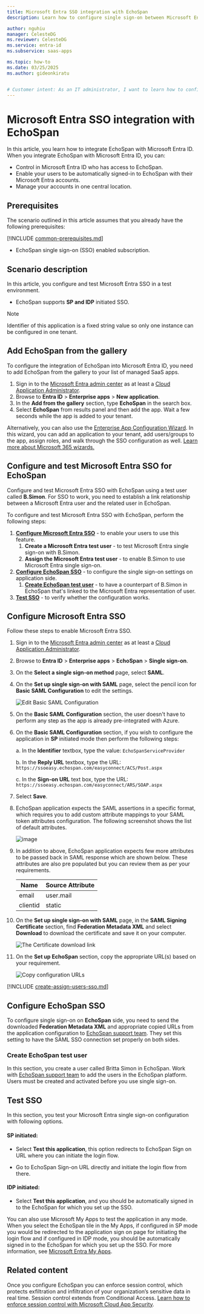 ```yaml
---
title: Microsoft Entra SSO integration with EchoSpan
description: Learn how to configure single sign-on between Microsoft Entra ID and EchoSpan.

author: nguhiu
manager: CelesteDG
ms.reviewer: CelesteDG
ms.service: entra-id
ms.subservice: saas-apps

ms.topic: how-to
ms.date: 03/25/2025
ms.author: gideonkiratu


# Customer intent: As an IT administrator, I want to learn how to configure single sign-on between Microsoft Entra ID and EchoSpan so that I can control who has access to EchoSpan, enable automatic sign-in with Microsoft Entra accounts, and manage my accounts in one central location.
---
```


# Microsoft Entra SSO integration with EchoSpan

In this article,  you learn how to integrate EchoSpan with Microsoft Entra ID. When you integrate EchoSpan with Microsoft Entra ID, you can:

* Control in Microsoft Entra ID who has access to EchoSpan.
* Enable your users to be automatically signed-in to EchoSpan with their Microsoft Entra accounts.
* Manage your accounts in one central location.

## Prerequisites
The scenario outlined in this article assumes that you already have the following prerequisites:

[!INCLUDE [common-prerequisites.md](~/identity/saas-apps/includes/common-prerequisites.md)]
* EchoSpan single sign-on (SSO) enabled subscription.

## Scenario description

In this article,  you configure and test Microsoft Entra SSO in a test environment.

* EchoSpan supports **SP and IDP** initiated SSO.

> [!NOTE]
> Identifier of this application is a fixed string value so only one instance can be configured in one tenant.

## Add EchoSpan from the gallery

To configure the integration of EchoSpan into Microsoft Entra ID, you need to add EchoSpan from the gallery to your list of managed SaaS apps.

1. Sign in to the [Microsoft Entra admin center](https://entra.microsoft.com) as at least a [Cloud Application Administrator](~/identity/role-based-access-control/permissions-reference.md#cloud-application-administrator).
1. Browse to **Entra ID** > **Enterprise apps** > **New application**.
1. In the **Add from the gallery** section, type **EchoSpan** in the search box.
1. Select **EchoSpan** from results panel and then add the app. Wait a few seconds while the app is added to your tenant.

 Alternatively, you can also use the [Enterprise App Configuration Wizard](https://portal.office.com/AdminPortal/home?Q=Docs#/azureadappintegration). In this wizard, you can add an application to your tenant, add users/groups to the app, assign roles, and walk through the SSO configuration as well. [Learn more about Microsoft 365 wizards.](/microsoft-365/admin/misc/azure-ad-setup-guides)

<a name='configure-and-test-azure-ad-sso-for-echospan'></a>

## Configure and test Microsoft Entra SSO for EchoSpan

Configure and test Microsoft Entra SSO with EchoSpan using a test user called **B.Simon**. For SSO to work, you need to establish a link relationship between a Microsoft Entra user and the related user in EchoSpan.

To configure and test Microsoft Entra SSO with EchoSpan, perform the following steps:

1. **[Configure Microsoft Entra SSO](#configure-azure-ad-sso)** - to enable your users to use this feature.
    1. **Create a Microsoft Entra test user** - to test Microsoft Entra single sign-on with B.Simon.
    1. **Assign the Microsoft Entra test user** - to enable B.Simon to use Microsoft Entra single sign-on.
1. **[Configure EchoSpan SSO](#configure-echospan-sso)** - to configure the single sign-on settings on application side.
    1. **[Create EchoSpan test user](#create-echospan-test-user)** - to have a counterpart of B.Simon in EchoSpan that's linked to the Microsoft Entra representation of user.
1. **[Test SSO](#test-sso)** - to verify whether the configuration works.

<a name='configure-azure-ad-sso'></a>

## Configure Microsoft Entra SSO

Follow these steps to enable Microsoft Entra SSO.

1. Sign in to the [Microsoft Entra admin center](https://entra.microsoft.com) as at least a [Cloud Application Administrator](~/identity/role-based-access-control/permissions-reference.md#cloud-application-administrator).
1. Browse to **Entra ID** > **Enterprise apps** > **EchoSpan** > **Single sign-on**.
1. On the **Select a single sign-on method** page, select **SAML**.
1. On the **Set up single sign-on with SAML** page, select the pencil icon for **Basic SAML Configuration** to edit the settings.

   ![Edit Basic SAML Configuration](common/edit-urls.png)

1. On the **Basic SAML Configuration** section, the user doesn't have to perform any step as the app is already pre-integrated with Azure.

1. On the **Basic SAML Configuration** section, if you wish to configure the application in **SP** initiated mode then perform the following steps:

    a. In the **Identifier** textbox, type the value:
    `EchoSpanServiceProvider`

    b. In the **Reply URL** textbox, type the URL:
    `https://ssoeasy.echospan.com/easyconnect/ACS/Post.aspx`

    c. In the **Sign-on URL** text box, type the URL:
    `https://ssoeasy.echospan.com/easyconnect/ARS/SOAP.aspx`

1. Select **Save**.

1. EchoSpan application expects the SAML assertions in a specific format, which requires you to add custom attribute mappings to your SAML token attributes configuration. The following screenshot shows the list of default attributes.

	![image](common/default-attributes.png)

1. In addition to above, EchoSpan application expects few more attributes to be passed back in SAML response which are shown below. These attributes are also pre populated but you can review them as per your requirements.
	
	| Name |  Source Attribute|
	| -----------| --------- |
	| email | user.mail |
    | clientid | static |

1. On the **Set up single sign-on with SAML** page, in the **SAML Signing Certificate** section,  find **Federation Metadata XML** and select **Download** to download the certificate and save it on your computer.

	![The Certificate download link](common/metadataxml.png)

1. On the **Set up EchoSpan** section, copy the appropriate URL(s) based on your requirement.

	![Copy configuration URLs](common/copy-configuration-urls.png)

<a name='create-an-azure-ad-test-user'></a>

[!INCLUDE [create-assign-users-sso.md](~/identity/saas-apps/includes/create-assign-users-sso.md)]

## Configure EchoSpan SSO

To configure single sign-on on **EchoSpan** side, you need to send the downloaded **Federation Metadata XML** and appropriate copied URLs from the application configuration to [EchoSpan support team](mailto:support@echospan.com). They set this setting to have the SAML SSO connection set properly on both sides.

### Create EchoSpan test user

In this section, you create a user called Britta Simon in EchoSpan. Work with [EchoSpan support team](mailto:support@echospan.com) to add the users in the EchoSpan platform. Users must be created and activated before you use single sign-on.

## Test SSO 

In this section, you test your Microsoft Entra single sign-on configuration with following options. 

#### SP initiated:

* Select **Test this application**, this option redirects to EchoSpan Sign on URL where you can initiate the login flow.  

* Go to EchoSpan Sign-on URL directly and initiate the login flow from there.

#### IDP initiated:

* Select **Test this application**, and you should be automatically signed in to the EchoSpan for which you set up the SSO. 

You can also use Microsoft My Apps to test the application in any mode. When you select the EchoSpan tile in the My Apps, if configured in SP mode you would be redirected to the application sign on page for initiating the login flow and if configured in IDP mode, you should be automatically signed in to the EchoSpan for which you set up the SSO. For more information, see [Microsoft Entra My Apps](/azure/active-directory/manage-apps/end-user-experiences#azure-ad-my-apps).

## Related content

Once you configure EchoSpan you can enforce session control, which protects exfiltration and infiltration of your organization’s sensitive data in real time. Session control extends from Conditional Access. [Learn how to enforce session control with Microsoft Cloud App Security](/cloud-app-security/proxy-deployment-aad).
